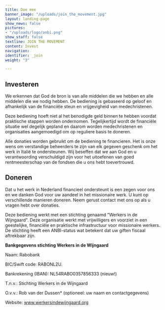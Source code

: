 ```yaml
---
title: Doe mee
banner_image: "/uploads/join_the_movement.jpg"
layout: landing-page
show_news: false
pictures:
- "/uploads/logo/anbi.png"
show_staff: false
textline: JOIN THE MOVEMENT
content: Invest
navigation: 
identifier: _join
weight: "3"

---
```

## Investeren

We erkennen dat God de bron is van alle middelen die we hebben en alle middelen die we nodig hebben. De bediening is gebaseerd op geloof en afhankelijk van de financiële steun en vrijgevigheid van medechristenen.

Deze bediening hoeft niet al het benodigde geld binnen te hebben voordat praktische stappen worden ondernomen. Tegelijkertijd wordt de financiële situatie wel degelijk gepland en daarom worden medechristenen en organisaties aangemoedigd om op reguliere basis te doneren.

Alle donaties worden gebruikt om de bediening te financieren. Het is onze wens om verstandige beheerders te zijn van elk gegeven geschenk om het werk in Italië te ondersteunen. Wij beseffen dat we aan God en u verantwoording verschuldigd zijn voor het uitoefenen van goed rentmeesterschap van de fondsen die u ons hebt toevertrouwd.

## Doneren

Dat u het werk in Nederland financieel ondersteunt is een zegen voor ons en we danken God voor uw aandeel in het missionaire werk. U kunt op verschillende manieren doneren. Neem gerust contact met ons op als u vragen hebt over donaties.

Deze bediening werkt met een stichting genaamd "Werkers in de Wijngaard". Deze organisatie werkt met vrijwilligers en voorziet in een geestelijke, financiële en praktische infrastructuur voor missionaire werkers. De stichting heeft een ANBI-status wat betekent dat uw giften fiscaal aftrekbaar zijn.

​**Bankgegevens stichting Werkers in de Wijngaard**

Naam: Rabobank

BIC/Swift code: RABONL2U.

Bankrekening (IBAN): NL54RABO0357856333 (nieuw!)

T.n.v.: Stichting Werkers in de Wijngaard

O.v.v.: Rob van der Dussen* (optioneel: uw naam en contactgegevens)

Website: www.werkersindewijngaard.org